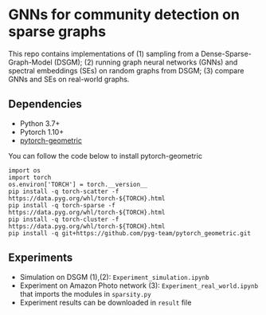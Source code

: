# GNNs for community detection on sparse graphs

This repo contains implementations of (1) sampling from a Dense-Sparse-Graph-Model (DSGM); (2) running graph neural networks (GNNs) and spectral embeddings (SEs) on random graphs from DSGM; (3) compare GNNs and SEs on real-world graphs.

## Dependencies
- Python 3.7+
- Pytorch 1.10+
- [pytorch-geometric](https://pytorch-geometric.readthedocs.io/en/latest/notes/installation.html)

You can follow the code below to install pytorch-geometric
```
import os
import torch
os.environ['TORCH'] = torch.__version__
pip install -q torch-scatter -f https://data.pyg.org/whl/torch-${TORCH}.html
pip install -q torch-sparse -f https://data.pyg.org/whl/torch-${TORCH}.html
pip install -q torch-cluster -f https://data.pyg.org/whl/torch-${TORCH}.html
pip install -q git+https://github.com/pyg-team/pytorch_geometric.git
```
## Experiments
- Simulation on DSGM (1),(2): ```Experiment_simulation.ipynb```
- Experiment on Amazon Photo network (3): ```Experiment_real_world.ipynb``` that imports the modules in ```sparsity.py```
- Experiment results can be downloaded in ```result``` file
